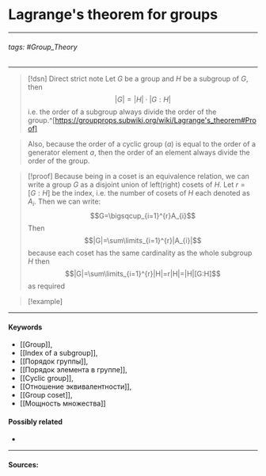 # Lagrange's theorem for groups
***
###### tags: #Group_Theory 
***
>[!dsn] Direct strict note
>Let $G$ be a group and $H$ be a subgroup of $G$, then 
>$$|G|=|H|\cdot|G:H|$$
>i.e. the order of a subgroup always divide the order of the group.^[https://groupprops.subwiki.org/wiki/Lagrange's_theorem#Proof]

>Also, because the order of a cyclic group $(a)$ is equal to the order of a generator element $a$, then the order of an element always divide the order of the group.

>[!proof]
>Because being in a coset is an equivalence relation, we can write a group $G$ as a disjoint union of left(right) cosets of $H$. Let $r=[G:H]$ be the index, i.e. the number of cosets of $H$ each denoted as $A_{i}$. Then we can write:
>$$G=\bigsqcup_{i=1}^{r}A_{i}$$
>Then
>$$|G|=\sum\limits_{i=1}^{r}|A_{i}|$$ because each coset has the same cardinality as the whole subgroup $H$ then 
>$$|G|=\sum\limits_{i=1}^{r}|H|=r|H|=|H|[G:H]$$
>as required

>[!example] 
>
***
#### Keywords
- [[Group]],
- [[Index of a subgroup]],
- [[Порядок группы]],
- [[Порядок элемента в группе]],
- [[Cyclic group]],
- [[Отношение эквивалентности]],
- [[Group coset]],
- [[Мощность множества]]
#### Possibly related
- 
***
#### Sources: